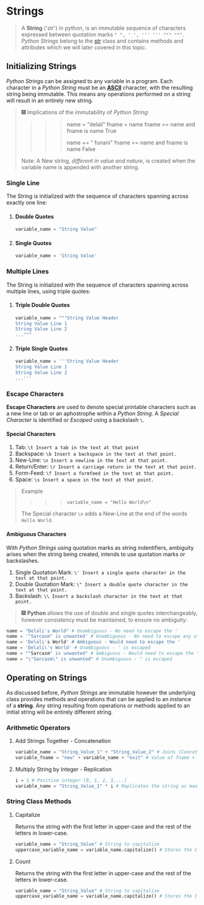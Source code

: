 # Strings

> A **String** ('str') in python, is an immutable sequence of characters expressed between quotation marks `" ", ' ', ''' ''' """ """`. *Python Strings* belong to the [*str*](https://docs.python.org/3/library/stdtypes.html?highlight=str#str) class and contains methods and attributes which we will later covered in this topic.

## Initializing Strings

*Python Strings* can be assigned to any variable in a program. Each character in a *Python String* must be an [**ASCII**]("https://www.asciitable.com/") character, with the resulting string being immutable. This means any operations performed on a string will result in an entirely new string.
> 🎆 Implications of the immutability of *Python String*:
>>>> name = "delali"
>>>> fname = name
>>>> fname == name and fname is name
>>>> True
>>>>
>>>> name += " funani"
>>>> fname == name and fname is name
>>>> False
>>>>
> Note: A New string, *different in value and nature*, is created when the variable name is appended with another string.

### Single Line

The String is initialized with the sequence of characters spanning across exactly one line:

1. #### Double Quotes

   ```Python
   variable_name = "String Value"
   ```

2. #### Single Quotes

   ```Python
   variable_name = 'String Value'
   ```

### Multiple Lines

The String is initialized with the sequence of characters spanning across multiple lines, using triple quotes:

1. #### Triple Double Quotes

   ```Python
   variable_name = """String Value Header
   String Value Line 1
   String Value Line 2
   ..."""
   ```

2. #### Triple Single Quotes

   ```Python
   variable_name = '''String Value Header
   String Value Line 1
   String Value Line 2
   ...'''
   ```

### Escape Characters

**Escape Characters** are used to denote special printable characters such as a new line or tab or an aphostrophe within a *Python String*. A *Special Character* is identified or *Escaped* using a backslash `\`.

#### Special Characters

1. Tab:
```\t Insert a tab in the text at that point```
2. Backspace:
```\b Insert a backspace in the text at that point.```
3. New-Line:
```\n Insert a newline in the text at that point.```
4. Return/Enter:
```\r Insert a carriage return in the text at that point.```
5. Form-Feed:
```\f Insert a formfeed in the text at that point.```
6. Space:
```\s Insert a space in the text at that point.```

> Example
>>>> ```variable_name = "Hello World\n"```
>
> The Special character `\n` adds a New-Line at the end of the words `Hello World`.

#### Ambiguous Characters

With *Python Strings* using quotation marks as string indentifiers, ambiguity arises when the string being created, intends to use quotation marks or backslashes.

1. Single Quotation Mark:
```\' Insert a single quote character in the text at that point.```
2. Double Quotation Mark:
```\" Insert a double quote character in the text at that point.```
3. Backslash:
```\\ Insert a backslash character in the text at that point.```

> 🎆 **Python** allows the use of double and single quotes interchangeably, however consistency must be maintained, to ensure no ambiguity:

```Python
name = "Delali's World" # Unambiguous - No need to escape the '
name = '"Sarcasm" is unwanted' # Unambiguous - No need to escape any of the "
name = 'Delali's World' # Ambiguous - Would need to escape the '
name = 'Delali\'s World' # Unambiguous - ' is escaped
name = ""Sarcasm" is unwanted" # Ambiguous - Would need to escape the "
name = "\"Sarcasm\" is unwanted" # Unambiguous - " is escaped
```

## Operating on Strings

As discussed before, *Python Strings* are immutable however the underlying class provides methods and operations that can be applied to an instance of a **string**. Any string resulting from operations or methods applied to an initial string will be entirely different string.

### Arithmetic Operators

1. Add Strings Together - Concatenation

    ```Python
    variable_name = "String_Value_1" + "String_Value_2" # Joins (Concatenates) the 2 strings into 1
    variable_fname = "new" + variable_name + "exit" # Value of fname + Value of name + "new" + "exit"
    ```

2. Multiply String by Integer - Replication

    ```Python
    i = 1 # Positive integer [0, 1, 2, 3,...]
    variable_name = "String_Value_1" * i # Replicates the string as many times as the integer i
    ```

### String Class Methods

1. Capitalize

    Returns the string with the first letter in upper-case and the rest of the letters in lower-case.

    ```Python
    variable_name = "String_Value" # String to capitalize
    uppercase_variable_name = variable_name.capitalize() # Stores the Capitalized string to a new variable
    ```

2. Count

    Returns the string with the first letter in upper-case and the rest of the letters in lower-case.

    ```Python
    variable_name = "String_Value" # String to capitalize
    uppercase_variable_name = variable_name.capitalize() # Stores the Capitalized string to a new variable
    ```
